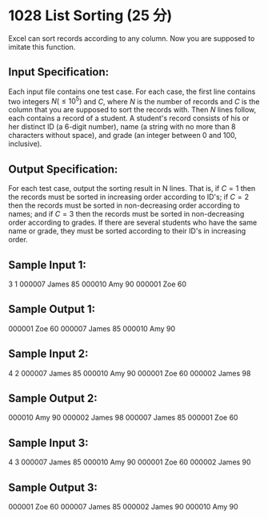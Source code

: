 # 1028 List Sorting (25 分)

Excel can sort records according to any column. Now you are supposed to imitate this function.

## Input Specification:
Each input file contains one test case. For each case, the first line contains two integers $N (≤ 10^5)$ and $C$, where $N$ is the number of records and $C$ is the column that you are supposed to sort the records with. Then $N$ lines follow, each contains a record of a student. A student's record consists of his or her distinct ID (a 6-digit number), name (a string with no more than 8 characters without space), and grade (an integer between 0 and 100, inclusive).

## Output Specification:
For each test case, output the sorting result in N lines. That is, if $C = 1$ then the records must be sorted in increasing order according to ID's; if $C = 2$ then the records must be sorted in non-decreasing order according to names; and if $C = 3$ then the records must be sorted in non-decreasing order according to grades. If there are several students who have the same name or grade, they must be sorted according to their ID's in increasing order.

## Sample Input 1:
3 1
000007 James 85
000010 Amy 90
000001 Zoe 60

## Sample Output 1:
000001 Zoe 60
000007 James 85
000010 Amy 90

## Sample Input 2:
4 2
000007 James 85
000010 Amy 90
000001 Zoe 60
000002 James 98

## Sample Output 2:
000010 Amy 90
000002 James 98
000007 James 85
000001 Zoe 60

## Sample Input 3:
4 3
000007 James 85
000010 Amy 90
000001 Zoe 60
000002 James 90

## Sample Output 3:
000001 Zoe 60
000007 James 85
000002 James 90
000010 Amy 90
